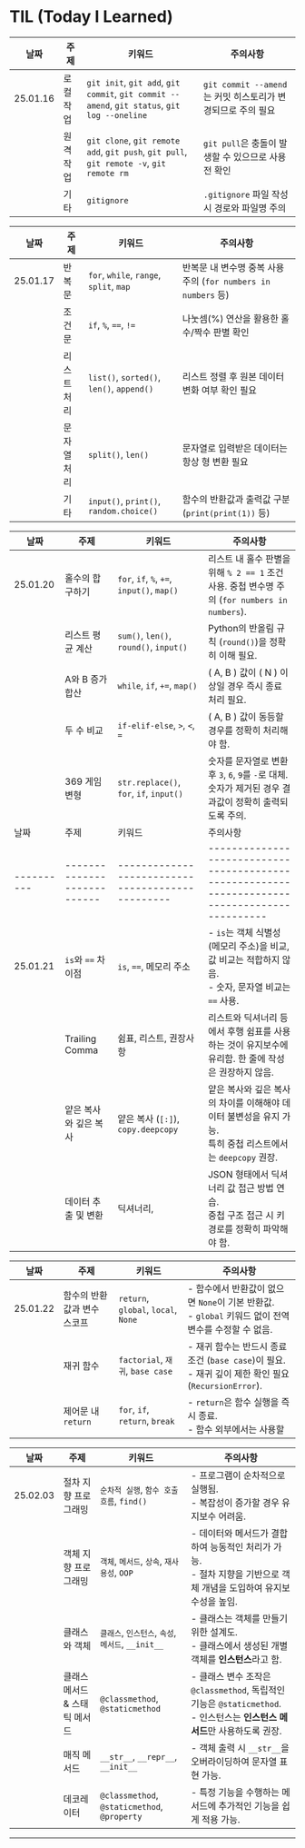 # TIL (Today I Learned)

| 날짜     | 주제          | 키워드                                                                                 | 주의사항                                             |
|----------|---------------|---------------------------------------------------------------------------------------|----------------------------------------------------|
| 25.01.16 | 로컬 작업     | `git init`, `git add`, `git commit`, `git commit --amend`, `git status`, `git log --oneline` | `git commit --amend`는 커밋 히스토리가 변경되므로 주의 필요 |
|          | 원격 작업     | `git clone`, `git remote add`, `git push`, `git pull`, `git remote -v`, `git remote rm` | `git pull`은 충돌이 발생할 수 있으므로 사용 전 확인 |
|          | 기타          | `gitignore`                                                                           | `.gitignore` 파일 작성 시 경로와 파일명 주의          |

| 날짜     | 주제          | 키워드                                                                                 | 주의사항                                             |
|----------|---------------|---------------------------------------------------------------------------------------|----------------------------------------------------|
| 25.01.17 | 반복문        | `for`, `while`, `range`, `split`, `map`                                               | 반복문 내 변수명 중복 사용 주의 (`for numbers in numbers` 등) |
|          | 조건문        | `if`, `%`, `==`, `!=`                                                                 | 나눗셈(%) 연산을 활용한 홀수/짝수 판별 확인         |
|          | 리스트 처리   | `list()`, `sorted()`, `len()`, `append()`                                              | 리스트 정렬 후 원본 데이터 변화 여부 확인 필요      |
|          | 문자열 처리   | `split()`, `len()`                                                                    | 문자열로 입력받은 데이터는 항상 형 변환 필요        |
|          | 기타          | `input()`, `print()`, `random.choice()`                                               | 함수의 반환값과 출력값 구분 (`print(print(1))` 등) |

| 날짜     | 주제          | 키워드                                     | 주의사항                                             |
|----------|---------------|-------------------------------------------|----------------------------------------------------|
| 25.01.20 | 홀수의 합 구하기 | `for`, `if`, `%`, `+=`, `input()`, `map()` | 리스트 내 홀수 판별을 위해 `% 2 == 1` 조건 사용. 중첩 변수명 주의 (`for numbers in numbers`). |
|          | 리스트 평균 계산 | `sum()`, `len()`, `round()`, `input()`     | Python의 반올림 규칙 (`round()`)을 정확히 이해 필요. |
|          | A와 B 증가 합산 | `while`, `if`, `+=`, `map()`               | \( A, B \) 값이 \( N \) 이상일 경우 즉시 종료 처리 필요. |
|          | 두 수 비교     | `if-elif-else`, `>`, `<`, `=`              | \( A, B \) 값이 동등할 경우를 정확히 처리해야 함. |
|          | 369 게임 변형  | `str.replace()`, `for`, `if`, `input()`    | 숫자를 문자열로 변환 후 `3`, `6`, `9`를 `-`로 대체. 숫자가 제거된 경우 결과값이 정확히 출력되도록 주의. |
| 날짜     | 주제                      | 키워드                                          | 주의사항                                                                                       |
|----------|---------------------------|------------------------------------------------|----------------------------------------------------------------------------------------------|
| 25.01.21 | `is`와 `==` 차이점        | `is`, `==`, 메모리 주소                        | - `is`는 객체 식별성(메모리 주소)을 비교, 값 비교는 적합하지 않음.<br>- 숫자, 문자열 비교는 `==` 사용. |
|          | Trailing Comma           | 쉼표, 리스트, 권장사항                         | 리스트와 딕셔너리 등에서 후행 쉼표를 사용하는 것이 유지보수에 유리함. 한 줄에 작성은 권장하지 않음.       |
|          | 얕은 복사와 깊은 복사     | 얕은 복사 (`[:]`), `copy.deepcopy`             | 얕은 복사와 깊은 복사의 차이를 이해해야 데이터 불변성을 유지 가능.<br>특히 중첩 리스트에서는 `deepcopy` 권장. |
|          | 데이터 추출 및 변환       | 딕셔너리,                   | JSON 형태에서 딕셔너리 값 접근 방법 연습.<br>중첩 구조 접근 시 키 경로를 정확히 파악해야 함.              |

| 날짜     | 주제                      | 키워드                                      | 주의사항                                                                                   |
|----------|---------------------------|--------------------------------------------|------------------------------------------------------------------------------------------|
| 25.01.22 | 함수의 반환값과 변수 스코프 | `return`, `global`, `local`, `None`         | - 함수에서 반환값이 없으면 `None`이 기본 반환값.<br>- `global` 키워드 없이 전역 변수를 수정할 수 없음. |
|          | 재귀 함수                 | `factorial`, `재귀`, `base case`            | - 재귀 함수는 반드시 종료 조건 (`base case`)이 필요.<br>- 재귀 깊이 제한 확인 필요 (`RecursionError`). |
|          | 제어문 내 `return`         | `for`, `if`, `return`, `break`             | - `return`은 함수 실행을 즉시 종료.<br>- 함수 외부에서는 사용할

| 날짜     | 주제                      | 키워드                                      | 주의사항                                                                                   |
|----------|---------------------------|--------------------------------------------|------------------------------------------------------------------------------------------|
| 25.02.03 | 절차 지향 프로그래밍       | `순차적 실행`, `함수 호출 흐름`, `find()`    | - 프로그램이 순차적으로 실행됨.<br>- 복잡성이 증가할 경우 유지보수 어려움. |
|          | 객체 지향 프로그래밍       | `객체`, `메서드`, `상속`, `재사용성`, `OOP`   | - 데이터와 메서드가 결합하여 능동적인 처리가 가능.<br>- 절차 지향을 기반으로 객체 개념을 도입하여 유지보수성을 높임. |
|          | 클래스와 객체              | `클래스`, `인스턴스`, `속성`, `메서드`, `__init__` | - 클래스는 객체를 만들기 위한 설계도.<br>- 클래스에서 생성된 개별 객체를 **인스턴스**라고 함. |
|          | 클래스 메서드 & 스태틱 메서드 | `@classmethod`, `@staticmethod`           | - 클래스 변수 조작은 `@classmethod`, 독립적인 기능은 `@staticmethod`.<br>- 인스턴스는 **인스턴스 메서드**만 사용하도록 권장. |
|          | 매직 메서드                 | `__str__`, `__repr__`, `__init__`         | - 객체 출력 시 `__str__`을 오버라이딩하여 문자열 표현 가능. |
|          | 데코레이터                  | `@classmethod`, `@staticmethod`, `@property` | - 특정 기능을 수행하는 메서드에 추가적인 기능을 쉽게 적용 가능. |

---
